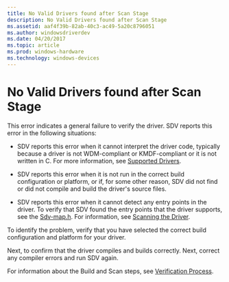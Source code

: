 ```yaml
---
title: No Valid Drivers found after Scan Stage
description: No Valid Drivers found after Scan Stage
ms.assetid: aaf4f39b-82ab-40c3-ac49-5a20c8796051
ms.author: windowsdriverdev
ms.date: 04/20/2017
ms.topic: article
ms.prod: windows-hardware
ms.technology: windows-devices
---
```


# No Valid Drivers found after Scan Stage


This error indicates a general failure to verify the driver. SDV reports this error in the following situations:

-   SDV reports this error when it cannot interpret the driver code, typically because a driver is not WDM-compliant or KMDF-compliant or it is not written in C. For more information, see [Supported Drivers](supported-drivers.md).

-   SDV reports this error when it is not run in the correct build configuration or platform, or if, for some other reason, SDV did not find or did not compile and build the driver's source files.

-   SDV reports this error when it cannot detect any entry points in the driver. To verify that SDV found the entry points that the driver supports, see the [Sdv-map.h](sdv-map-h.md). For information, see [Scanning the Driver](scanning-the-driver.md).

To identify the problem, verify that you have selected the correct build configuration and platform for your driver.

Next, to confirm that the driver compiles and builds correctly. Next, correct any compiler errors and run SDV again.

For information about the Build and Scan steps, see [Verification Process](verification-process.md).

 

 





